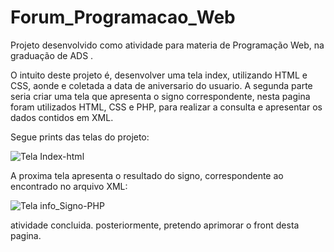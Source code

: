 # Forum_Programacao_Web

Projeto desenvolvido como atividade para materia de Programação Web, na graduação de ADS .

O intuito deste projeto é, desenvolver uma tela index, utilizando HTML e CSS, aonde e coletada a data de aniversario do usuario.
A segunda parte seria criar uma tela que apresenta o signo correspondente, nesta pagina foram utilizados HTML, CSS e PHP, para realizar a consulta e apresentar os dados contidos em XML.


Segue prints das telas do projeto:

![Tela Index-html](https://user-images.githubusercontent.com/91227185/195465219-aa3c3731-f9b3-4eb4-bed1-7ad3dc3954c8.PNG)



A proxima tela apresenta o resultado do signo, correspondente ao encontrado no arquivo XML:

![Tela info_Signo-PHP](https://user-images.githubusercontent.com/91227185/195465395-32204f4c-8339-41ae-a0a9-de5b891071c0.PNG)




atividade concluida. 
posteriormente, pretendo aprimorar o front desta pagina.
